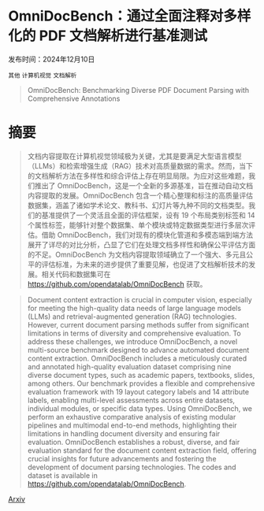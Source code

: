 # OmniDocBench：通过全面注释对多样化的 PDF 文档解析进行基准测试

发布时间：2024年12月10日

`其他` `计算机视觉` `文档解析`

> OmniDocBench: Benchmarking Diverse PDF Document Parsing with Comprehensive Annotations

# 摘要

> 文档内容提取在计算机视觉领域极为关键，尤其是要满足大型语言模型（LLMs）和检索增强生成（RAG）技术对高质量数据的需求。然而，当下的文档解析方法在多样性和综合评估上存在明显局限。为应对这些难题，我们推出了 OmniDocBench，这是一个全新的多源基准，旨在推动自动文档内容提取的发展。OmniDocBench 包含一个精心整理和标注的高质量评估数据集，涵盖了诸如学术论文、教科书、幻灯片等九种不同的文档类型。我们的基准提供了一个灵活且全面的评估框架，设有 19 个布局类别标签和 14 个属性标签，能够针对整个数据集、单个模块或特定数据类型进行多层次评估。借助 OmniDocBench，我们对现有的模块化管道和多模态端到端方法展开了详尽的对比分析，凸显了它们在处理文档多样性和确保公平评估方面的不足。OmniDocBench 为文档内容提取领域确立了一个强大、多元且公平的评估标准，为未来的进步提供了重要见解，也促进了文档解析技术的发展。相关代码和数据集可在 https://github.com/opendatalab/OmniDocBench 获取。

> Document content extraction is crucial in computer vision, especially for meeting the high-quality data needs of large language models (LLMs) and retrieval-augmented generation (RAG) technologies. However, current document parsing methods suffer from significant limitations in terms of diversity and comprehensive evaluation. To address these challenges, we introduce OmniDocBench, a novel multi-source benchmark designed to advance automated document content extraction. OmniDocBench includes a meticulously curated and annotated high-quality evaluation dataset comprising nine diverse document types, such as academic papers, textbooks, slides, among others. Our benchmark provides a flexible and comprehensive evaluation framework with 19 layout category labels and 14 attribute labels, enabling multi-level assessments across entire datasets, individual modules, or specific data types. Using OmniDocBench, we perform an exhaustive comparative analysis of existing modular pipelines and multimodal end-to-end methods, highlighting their limitations in handling document diversity and ensuring fair evaluation. OmniDocBench establishes a robust, diverse, and fair evaluation standard for the document content extraction field, offering crucial insights for future advancements and fostering the development of document parsing technologies. The codes and dataset is available in https://github.com/opendatalab/OmniDocBench.

[Arxiv](https://arxiv.org/abs/2412.07626)